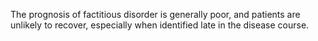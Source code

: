 The prognosis of factitious disorder is generally poor, and patients are unlikely to recover, especially when identified late in the disease course.